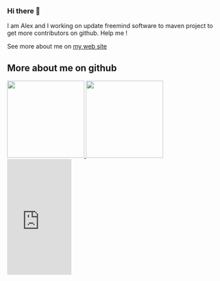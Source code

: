 ### Hi there 👋

I am Alex and I working on update freemind software to maven project to get more contributors on github. Help me !

See more about me on [my web site](https://www.alexferreira.dev)

## More about me on github
<div>
  <a href="https://github.com/alexferreiradev">
  <img height="180em" src="https://github-readme-stats.vercel.app/api?username=alexferreiradev&show_icons=true&theme=dark&include_all_commits=true&count_private=true"/>
  <img height="180em" src="https://github-readme-stats.vercel.app/api/top-langs/?username=alexferreiradev&layout=compact&langs_count=7&theme=dark"/>
    <iframe name="acclaim-badge" allowtransparency="true" frameborder="0" id="embedded-badge-fef76f1d-42db-450f-958b-79d25d5a24ec" scrolling="no" src="https://www.credly.com/embedded_badge/fef76f1d-42db-450f-958b-79d25d5a24ec" style="width: 150px; height: 270px;" title="View my verified achievement on Credly."></iframe>

</div>

<!--
**alexferreiradev/alexferreiradev** is a ✨ _special_ ✨ repository because its `README.md` (this file) appears on your GitHub profile.

Here are some ideas to get you started:

- 🔭 I’m currently working on ...
- 🌱 I’m currently learning ...
- 👯 I’m looking to collaborate on ...
- 🤔 I’m looking for help with ...
- 💬 Ask me about ...
- 📫 How to reach me: ...
- 😄 Pronouns: ...
- ⚡ Fun fact: ...
-->

